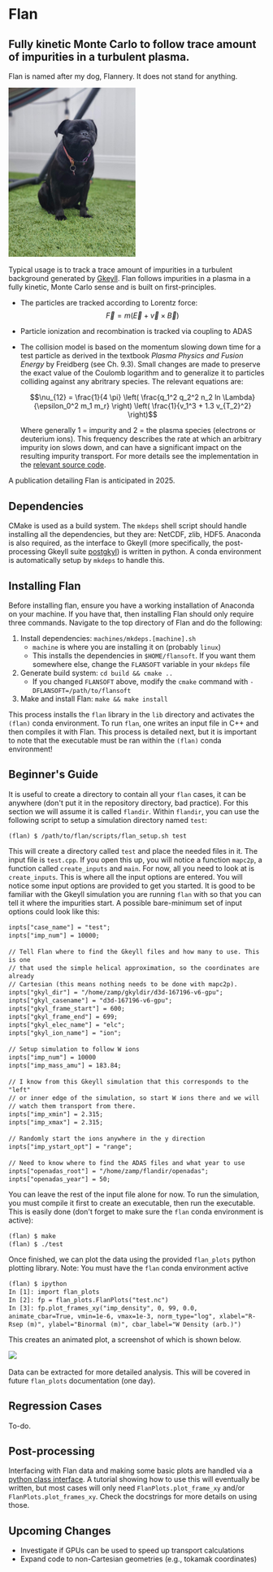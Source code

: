 # Flan
## Fully kinetic Monte Carlo to follow trace amount of impurities in a turbulent plasma. 

Flan is named after my dog, Flannery. It does not stand for anything. 

<img src="https://github.com/shawnzamperini/flan/blob/main/docs/flan_image.jpg" width="250">

Typical usage is to track a trace amount of impurities in a turbulent background generated by [Gkeyll](https://gkeyll.readthedocs.io/en/latest/install.html). Flan follows impurities in a plasma in a fully kinetic, Monte Carlo sense and is built on first-principles.

- The particles are tracked according to Lorentz force:
    $$\vec{F}=m(\vec{E} + \vec{v} \times \vec{B})$$
- Particle ionization and recombination is tracked via coupling to ADAS
- The collision model is based on the momentum slowing down time for a test particle as derived in the textbook *Plasma Physics and Fusion Energy* by Freidberg (see Ch. 9.3). Small changes are made to preserve the exact value of the Coulomb logarithm and to generalize it to particles colliding against any abritrary species. The relevant equations are:

    $$\nu_{12} = \frac{1}{4 \pi} \left( \frac{q_1^2 q_2^2 n_2 ln \Lambda}{\epsilon_0^2 m_1 m_r} \right) \left( \frac{1}{v_1^3 + 1.3 v_{T_2}^2} \right)$$

    Where generally 1 = impurity and 2 = the plasma species (electrons or deuterium ions). This frequency describes the rate at which an arbitrary impurity ion slows down, and can have a significant impact on the resulting impurity transport. For more details see the implementation in the [relevant source code](https://github.com/shawnzamperini/flan/blob/main/src/collisions.cpp).

A publication detailing Flan is anticipated in 2025. 

## Dependencies

CMake is used as a build system. The `mkdeps` shell script should handle installing all the dependencies, but they are: NetCDF, zlib, HDF5. Anaconda is also required, as the interface to Gkeyll (more specifically, the post-processing Gkeyll suite [postgkyl](https://github.com/ammarhakim/postgkyl/tree/main)) is written in python. A conda environment is automatically setup by `mkdeps` to handle this. 

## Installing Flan

Before installing flan, ensure you have a working installation of Anaconda on your machine. If you have that, then installing Flan should only require three commands. Navigate to the top directory of Flan and do the following:

1. Install dependencies: `machines/mkdeps.[machine].sh`
   - `machine` is where you are installing it on (probably `linux`)
   - This installs the dependencies in `$HOME/flansoft`. If you want them somewhere else, change the `FLANSOFT` variable in your `mkdeps` file
2. Generate build system: `cd build && cmake ..`
   - If you changed `FLANSOFT` above, modify the `cmake` command with `-DFLANSOFT=/path/to/flansoft`
3. Make and install Flan: `make && make install`

This process installs the `flan` library in the `lib` directory and activates the `(flan)` conda environment. To run `flan`, one writes an input file in C++ and then compiles it with Flan. This process is detailed next, but it is important to note that the executable must be ran within the `(flan)` conda environment! 

## Beginner's Guide

It is useful to create a directory to contain all your `flan` cases, it can be anywhere (don't put it in the repository directory, bad practice). For this section we will assume it is called `flandir`. Within `flandir`, you can use the following script to setup a simulation directory named `test`:

```
(flan) $ /path/to/flan/scripts/flan_setup.sh test
```

This will create a directory called `test` and place the needed files in it. The input file is `test.cpp`. If you open this up, you will notice a function `mapc2p`, a function called `create_inputs` and `main`. For now, all you need to look at is `create_inputs`. This is where all the input options are entered. You will notice some input options are provided to get you started. It is good to be familiar with the Gkeyll simulation you are running `flan` with so that you can tell it where the impurities start. A possible bare-minimum set of input options could look like this:

```
inpts["case_name"] = "test";
inpts["imp_num"] = 10000;

// Tell Flan where to find the Gkeyll files and how many to use. This is one
// that used the simple helical approximation, so the coordinates are already
// Cartesian (this means nothing needs to be done with mapc2p).
inpts["gkyl_dir"] = "/home/zamp/gkyldir/d3d-167196-v6-gpu";
inpts["gkyl_casename"] = "d3d-167196-v6-gpu";
inpts["gkyl_frame_start"] = 600;
inpts["gkyl_frame_end"] = 699;
inpts["gkyl_elec_name"] = "elc";
inpts["gkyl_ion_name"] = "ion";

// Setup simulation to follow W ions
inpts["imp_num"] = 10000
inpts["imp_mass_amu"] = 183.84;

// I know from this Gkeyll simulation that this corresponds to the "left"
// or inner edge of the simulation, so start W ions there and we will
// watch them transport from there.
inpts["imp_xmin"] = 2.315;
inpts["imp_xmax"] = 2.315;

// Randomly start the ions anywhere in the y direction
inpts["imp_ystart_opt"] = "range";

// Need to know where to find the ADAS files and what year to use
inpts["openadas_root"] = "/home/zamp/flandir/openadas";
inpts["openadas_year"] = 50;
```

You can leave the rest of the input file alone for now. To run the simulation, you must compile it first to create an executable, then run the executable. This is easily done (don't forget to make sure the `flan` conda environment is active):

```
(flan) $ make
(flan) $ ./test
```

Once finished, we can plot the data using the provided `flan_plots` python plotting library. Note: You must have the `flan` conda environment active

```
(flan) $ ipython
In [1]: import flan_plots
In [2]: fp = flan_plots.FlanPlots("test.nc")
In [3]: fp.plot_frames_xy("imp_density", 0, 99, 0.0, animate_cbar=True, vmin=1e-6, vmax=1e-3, norm_type="log", xlabel="R-Rsep (m)", ylabel="Binormal (m)", cbar_label="W Density (arb.)")
```

This creates an animated plot, a screenshot of which is shown below.

<img src="https://github.com/shawnzamperini/flan/blob/main/docs/flan_ex_v1.jpg" width="250">

Data can be extracted for more detailed analysis. This will be covered in future `flan_plots` documentation (one day).

## Regression Cases

To-do.

## Post-processing

Interfacing with Flan data and making some basic plots are handled via a [python class interface](https://github.com/shawnzamperini/flan/blob/main/python/flan_plots.py). A tutorial showing how to use this will eventually be written, but most cases will only need `FlanPlots.plot_frame_xy` and/or `FlanPlots.plot_frames_xy`. Check the docstrings for more details on using those.  

## Upcoming Changes

- Investigate if GPUs can be used to speed up transport calculations
- Expand code to non-Cartesian geometries (e.g., tokamak coordinates)
